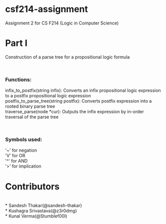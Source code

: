 # csf214-assignment
Assignment 2 for CS F214 (Logic in Computer Science)


# Part I
Construction of a parse tree for a propositional logic formula

<br>

### Functions:
infix_to_postfix(string infix): Converts an infix propositional logic expression to a postfix propositional logic expression
<br>postfix_to_parse_tree(string postfix): Converts postfix expression into a rooted binary parse tree
<br>traverse_parse(node *cur): Outputs the infix expression by in-order traversal of the parse tree

<br>

### Symbols used:
'~' for negation
<br>'V' for OR
<br>'^' for AND
<br>'>' for implication


# Contributors
<br>* Sandesh Thakar(@sandesh-thakar)
<br>* Kushagra Srivastava(@z3r0dmg)
<br>* Kunal Verma(@Stumblef00l)
